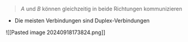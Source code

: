 > $A$ und $B$ können gleichzeitig in beide Richtungen kommunizieren


- Die meisten Verbindungen sind Duplex-Verbindungen

![[Pasted image 20240918173824.png]]